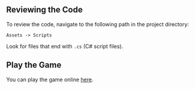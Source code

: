 ## Reviewing the Code

To review the code, navigate to the following path in the project directory:

`Assets -> Scripts`

Look for files that end with `.cs` (C# script files).


## Play the Game

You can play the game online [here](https://lior-hatiel.itch.io/spikes-avoider).

